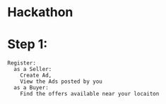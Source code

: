 # Hackathon

# Step 1:
    Register:
      as a Seller:
        Create Ad,
        View the Ads posted by you
      as a Buyer:
        Find the offers available near your locaiton
